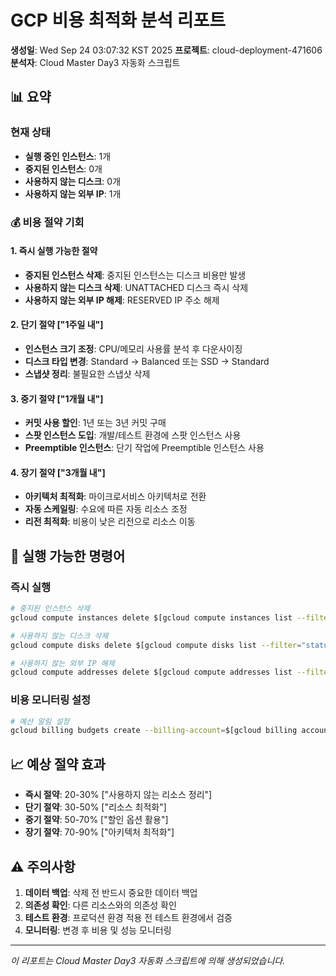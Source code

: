 # GCP 비용 최적화 분석 리포트

**생성일**: Wed Sep 24 03:07:32 KST 2025
**프로젝트**: cloud-deployment-471606
**분석자**: Cloud Master Day3 자동화 스크립트

## 📊 요약

### 현재 상태
- **실행 중인 인스턴스**: 1개
- **중지된 인스턴스**: 0개
- **사용하지 않는 디스크**: 0개
- **사용하지 않는 외부 IP**: 1개

### 💰 비용 절약 기회

#### 1. 즉시 실행 가능한 절약
- **중지된 인스턴스 삭제**: 중지된 인스턴스는 디스크 비용만 발생
- **사용하지 않는 디스크 삭제**: UNATTACHED 디스크 즉시 삭제
- **사용하지 않는 외부 IP 해제**: RESERVED IP 주소 해제

#### 2. 단기 절약 ["1주일 내"]
- **인스턴스 크기 조정**: CPU/메모리 사용률 분석 후 다운사이징
- **디스크 타입 변경**: Standard → Balanced 또는 SSD → Standard
- **스냅샷 정리**: 불필요한 스냅샷 삭제

#### 3. 중기 절약 ["1개월 내"]
- **커밋 사용 할인**: 1년 또는 3년 커밋 구매
- **스팟 인스턴스 도입**: 개발/테스트 환경에 스팟 인스턴스 사용
- **Preemptible 인스턴스**: 단기 작업에 Preemptible 인스턴스 사용

#### 4. 장기 절약 ["3개월 내"]
- **아키텍처 최적화**: 마이크로서비스 아키텍처로 전환
- **자동 스케일링**: 수요에 따른 자동 리소스 조정
- **리전 최적화**: 비용이 낮은 리전으로 리소스 이동

## 🔧 실행 가능한 명령어

### 즉시 실행
```bash
# 중지된 인스턴스 삭제
gcloud compute instances delete $[gcloud compute instances list --filter="status=TERMINATED" --format="value[name]"] --quiet

# 사용하지 않는 디스크 삭제
gcloud compute disks delete $[gcloud compute disks list --filter="status=UNATTACHED" --format="value[name]"] --quiet

# 사용하지 않는 외부 IP 해제
gcloud compute addresses delete $[gcloud compute addresses list --filter="status=RESERVED AND users=null" --format="value[name]"] --quiet
```

### 비용 모니터링 설정
```bash
# 예산 알림 설정
gcloud billing budgets create --billing-account=$[gcloud billing accounts list --format="value[name]" | head -1] --display-name="Cloud Master Day3 Budget" --budget-amount=100USD
```

## 📈 예상 절약 효과

- **즉시 절약**: 20-30% ["사용하지 않는 리소스 정리"]
- **단기 절약**: 30-50% ["리소스 최적화"]
- **중기 절약**: 50-70% ["할인 옵션 활용"]
- **장기 절약**: 70-90% ["아키텍처 최적화"]

## ⚠️ 주의사항

1. **데이터 백업**: 삭제 전 반드시 중요한 데이터 백업
2. **의존성 확인**: 다른 리소스와의 의존성 확인
3. **테스트 환경**: 프로덕션 환경 적용 전 테스트 환경에서 검증
4. **모니터링**: 변경 후 비용 및 성능 모니터링

---
*이 리포트는 Cloud Master Day3 자동화 스크립트에 의해 생성되었습니다.*
